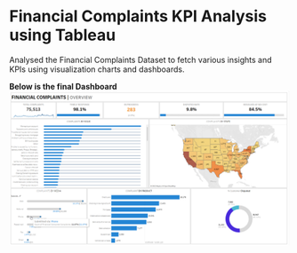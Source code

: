 # Financial Complaints KPI Analysis using Tableau
 Analysed the Financial Complaints Dataset to fetch various insights and KPIs using visualization charts and dashboards.


**Below is the final Dashboard**
<kbd> <img src="https://github.com/desaikun1996/Financial-Complaints-KPI-Analysis-using-Tableau/blob/main/FinalDashboard.png" /> </kbd>
